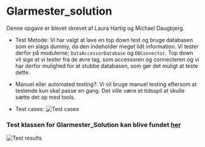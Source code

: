# Glarmester_solution

Denne opgave er blevet skrevet af Laura Hartig og Michael Daugbjerg.

- Test Metode: Vi har valgt at lave en top down test og bruge databasen som en slags dummy, da den indeholder meget lidt information.
Vi tester derfor på modulerne; `DataAccessorDatabase` og `DBConnector`. Top down vil sige at vi tester fra de øvre lag, som accessoren og connecteren
og vi har derfor mulighed for at stubbe databasen, som gør det muligt at teste dette.

- Manuel eller automated testing?: Vi vil bruge manuel testing eftersom at testende kun skal passe en gang.
Det ville være et tidsspil at skulle sætte det op med tools.

- Test cases:
![Test cases](https://github.com/michael2750/Glarmester_solution/blob/master/TestCases.png)

### Test klassen for Glarmester_Solution kan blive fundet [her](https://github.com/michael2750/Glarmester_solution/blob/master/test/glarmester_solution/data/TopDownTest.java)



![Test results](https://github.com/michael2750/Glarmester_solution/blob/master/TestResults.PNG)
